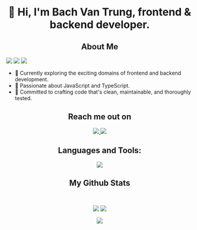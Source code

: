 <h1 align="center">🙎 Hi, I'm Bach Van Trung, frontend & backend developer.</h1>
<h2 align="center">About Me</h2>
 <p>
  <img src="https://badges.pufler.dev/visits/trungbach/github-profile"> 
  <img src="https://badges.pufler.dev/repos/trungbach">
  <img src="https://badges.pufler.dev/commits/monthly/trungbach">
</p>

- 💼 Currently exploring the exciting domains of frontend and backend development.
- 🚀 Passionate about JavaScript and TypeScript.
- 🌟 Committed to crafting code that's clean, maintainable, and thoroughly tested.

 
</p>

<h2 align="center">Reach me out on</h2>

<p align="center">
  <a href="https://www.linkedin.com/in/bach-trung-22850620b/">
    <img src="https://img.shields.io/badge/-trungbach-blue?style=flat-square&logo=Linkedin&logoColor=white&link=https://www.linkedin.com/in/bach-trung-22850620b/">
  </a>
  <a href="mailto:trunga2k29@gmail.com">
  <img src="https://img.shields.io/badge/-trungbach-red?style=flat-square&logo=Gmail&logoColor=white&link=mailto:trunga2k29@gmail.com">
</a>
</p>

<h2 align="center">Languages and Tools:</h3>
<p align="center">
    <img src="https://skillicons.dev/icons?i=git,react,docker,javascript,typescript,redux,jest,mysql,nestjs,nextjs,nodejs,postgres,postman,prisma,reactivex,sass,express" />
</p>


<h2 align="center">My Github Stats</h2>
<br>

<p align="center">
  <img src="https://github-readme-stats.vercel.app/api?username=trungbach&show_icons=true&theme=radical&line_height=27">
  <img src="https://github-readme-stats.vercel.app/api/top-langs/?username=trungbach&hide=html,css,javascript,php&theme=radical">
</p>
<p align="center">
 <img src="https://github-readme-streak-stats.herokuapp.com/?user=trungbach&show_icons=true&locale=en&layout=compact&theme=dark&line_height=0">
</p> 
